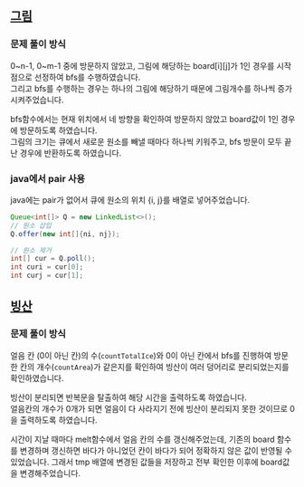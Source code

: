 ## [그림](https://www.acmicpc.net/problem/1926)
### 문제 풀이 방식
0~n-1, 0~m-1 중에 방문하지 않았고, 그림에 해당하는 board[i][j]가 1인 경우를 시작점으로 선정하여 bfs를 수행하였습니다.  
그리고 bfs를 수행하는 경우는 하나의 그림에 해당하기 때문에 그림개수를 하나씩 증가 시켜주었습니다.

bfs함수에서는 현재 위치에서 네 방향을 확인하여 방문하지 않았고 board값이 1인 경우에 방문하도록 하였습니다.  
그림의 크기는 큐에서 새로운 원소를 빼낼 때마다 하나씩 키워주고, bfs 방문이 모두 끝난 경우에 반환하도록 하였습니다.  

### java에서 pair 사용
java에는 pair가 없어서 큐에 원소의 위치 {i, j}를 배열로 넣어주었습니다.

```java
Queue<int[]> Q = new LinkedList<>();
// 원소 삽입
Q.offer(new int[]{ni, nj});

// 원소 제거
int[] cur = Q.poll();
int curi = cur[0];
int curj = cur[1];
```

## [빙산](https://www.acmicpc.net/problem/2573)
### 문제 풀이 방식
얼음 칸 (0이 아닌 칸)의 수(`countTotalIce`)와 0이 아닌 칸에서 bfs를 진행하여 방문한 칸의 개수(`countArea`)가 같은지를 확인하여 빙산이 여러 덩어리로 분리되었는지를 확인하였습니다.

빙산이 분리되면 반복문을 탈출하여 해당 시간을 출력하도록 하였습니다.  
얼음칸의 개수가 0개가 되면 얼음이 다 사라지기 전에 빙산이 분리되지 못한 것이므로 0을 출력하도록 하였습니다.

시간이 지날 때마다 melt함수에서 얼음 칸의 수를 갱신해주었는데, 기존의 board 함수를 변경하며 갱신하면 바다가 아니었던 칸이 바다가 되어 정확하지 않은 값이 반영될 수 있었습니다. 그래서 tmp 배열에 변경된 값들을 저장하고 전부 확인한 이후에 board값을 변경해주었습니다.


